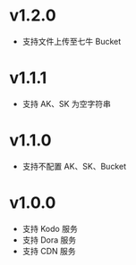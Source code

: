 # v1.2.0
- 支持文件上传至七牛 Bucket

# v1.1.1
- 支持 AK、SK 为空字符串

# v1.1.0
- 支持不配置 AK、SK、Bucket 

# v1.0.0

- 支持 Kodo 服务
- 支持 Dora 服务
- 支持 CDN 服务